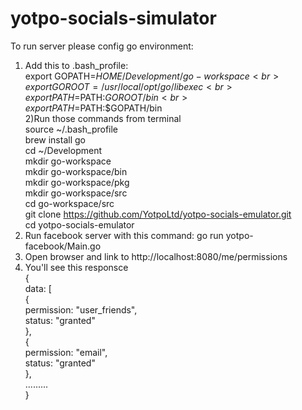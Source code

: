 # yotpo-socials-simulator


To run server please config go environment:<br>
1) Add this to .bash_profile:<br>
export GOPATH=$HOME/Development/go-workspace<br>
export GOROOT=/usr/local/opt/go/libexec<br>
export PATH=$PATH:$GOROOT/bin<br>
export PATH=$PATH:$GOPATH/bin<br>
2)Run those commands from terminal<br>
source ~/.bash_profile<br>
brew install go<br>
cd ~/Development<br>
mkdir go-workspace<br>
mkdir   go-workspace/bin<br>
mkdir   go-workspace/pkg<br>
mkdir   go-workspace/src<br>
cd  go-workspace/src<br>
git clone https://github.com/YotpoLtd/yotpo-socials-emulator.git<br>
cd yotpo-socials-emulator<br>
3) Run facebook server with this command: go run yotpo-facebook/Main.go <br>
4) Open browser and link to http://localhost:8080/me/permissions<br>
5) You'll see this responsce<br>
{<br>
data: [<br>
{<br>
permission: "user_friends",<br>
status: "granted"<br>
},<br>
{<br>
permission: "email",<br>
status: "granted"<br>
},<br>
.........<br>
}<br>
